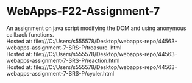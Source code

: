 # WebApps-F22-Assignment-7
An assignment on java script modifying the DOM and using anonymous callback functions.
<br>
Hosted at: file:///C:/Users/s555578/Desktop/webapps-repo/44563-webapps-assignment-7-SRS-P/treasure.
html
<br>
Hosted at: file:///C:/Users/s555578/Desktop/webapps-repo/44563-webapps-assignment-7-SRS-P/reaction.html
<br>
Hosted at: file:///C:/Users/s555578/Desktop/webapps-repo/44563-webapps-assignment-7-SRS-P/cycler.html